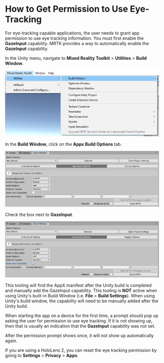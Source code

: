 # How to Get Permission to Use Eye-Tracking

For eye-tracking capable applications, the user needs to grant app permission to use eye tracking information. You must first enable the **GazeInput** capability. MRTK provides a way to automatically enable the **GazeInput** capability.

In the Unity menu, navigate to **Mixed Reality Toolkit** > **Utilities** > **Build Window**.

![**MRTK Build Window**](../../../.gitbook/assets/how-to-get-permission-to-use-eye-tracking/mrtk_build_window.png)

In the **Build Window**, click on the **Appx Build Options** tab.

![Click Apx Build Options tab](../../../.gitbook/assets/how-to-get-permission-to-use-eye-tracking/appx_build_options.png)

Check the box next to **GazeInput**.

![Check GazeInput](../../../.gitbook/assets/how-to-get-permission-to-use-eye-tracking/gaze_input_capability.png)

This tooling will find the AppX manifest after the Unity build is completed and manually add the GazeInput capability. This tooling is **NOT** active when using Unity's built-in Build Window (i.e. **File** > **Build Settings**). When using Unity's build window, the capability will need to be manually added after the Unity build.

When starting the app on a device for the first time, a prompt should pop up asking the user for permission to use eye tracking. If it is not showing up, then that is usually an indication that the **GazeInput** capability was not set.

After the permission prompt shows once, it will not show up automatically again. 

If you are using a HoloLens 2, you can reset the eye tracking permission by going to **Settings** > **Privacy** > **Apps**.